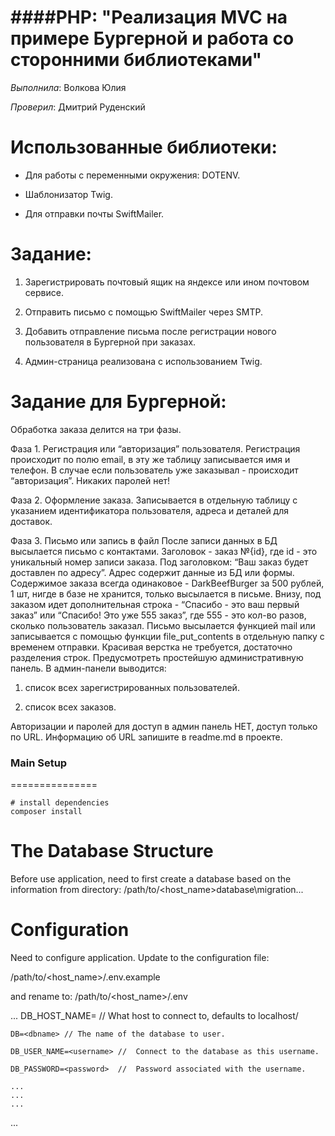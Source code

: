 ####PHP: "Реализация MVC на примере Бургерной и работа со сторонними библиотеками"
================================================================================

*Выполнила*:  Волкова Юлия

*Проверил*: Дмитрий Руденский

Использованные библиотеки:
===========================

-   Для работы с переменными окружения: DOTENV.

-   Шаблонизатор Twig.

-   Для отправки почты SwiftMailer.

Задание:
========

1. Зарегистрировать почтовый ящик на яндексе или ином почтовом сервисе.

2. Отправить письмо с помощью SwiftMailer через SMTP.

3. Добавить отправление письма после регистрации нового пользователя в Бургерной при заказах​.

4. Админ-страница реализована с использованием Twig. 

Задание для Бургерной:
====================== 

Обработка заказа делится на три фазы.

Фаза 1​. Регистрация или “авторизация” пользователя.
Регистрация происходит по полю email, в эту же таблицу записывается имя и
телефон. В случае если пользователь уже заказывал - происходит “авторизация”.
Никаких паролей нет!

Фаза 2​. Оформление заказа.
Записывается в отдельную таблицу с указанием идентификатора
пользователя, адреса и деталей для доставок.

Фаза 3​. Письмо или запись в файл
После записи данных в БД высылается письмо с контактами. Заголовок - заказ
№{id}, где id - это уникальный номер записи заказа. Под заголовком: “Ваш заказ будет
доставлен по адресу”. Адрес содержит данные из БД или формы. Содержимое заказа
всегда одинаковое - DarkBeefBurger за 500 рублей, 1 шт, нигде в базе не хранится,
только высылается в письме. Внизу, под заказом идет дополнительная строка -
“Спасибо - это ваш первый заказ” или “Спасибо! Это уже 555 заказ”, где 555 - это
кол-во разов, сколько пользователь заказал. Письмо высылается функцией mail или
записывается с помощью функции file_put_contents в отдельную папку с временем
отправки. Красивая верстка не требуется, достаточно разделения строк.
Предусмотреть простейшую административную панель. В админ-панели
выводится:

1. список всех зарегистрированных пользователей.

2. список всех заказов.

Авторизации и паролей для доступ в админ панель НЕТ, доступ только по
URL. Информацию об URL запишите в readme.md в проекте.

### Main Setup
===============

``` console
# install dependencies
composer install
```

The Database Structure
======================

Before use application, need to first create a database based on the 
information from directory: 
/path/to/<host_name>database\migration\...

Configuration
=============

Need to configure application. Update to the configuration file:

/path/to/<host_name>/.env.example 

and rename to: /path/to/<host_name>/.env

...
	DB_HOST_NAME=<localhost>    // What host to connect to, defaults to localhost/
	
    DB=<dbname> // The name of the database to user.
    
    DB_USER_NAME=<username> //  Connect to the database as this username.
    
    DB_PASSWORD=<password>  //  Password associated with the username.
    
    ...
    ...
    ...
...
